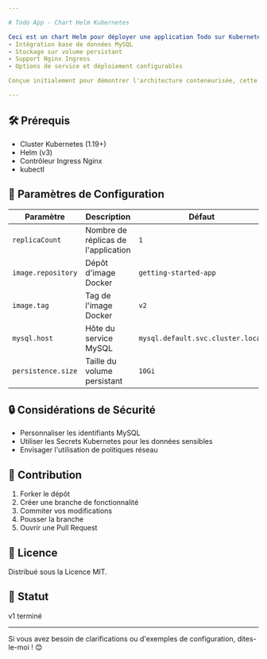 ```yaml
---

# Todo App - Chart Helm Kubernetes

Ceci est un chart Helm pour déployer une application Todo sur Kubernetes, avec: 
- Intégration base de données MySQL
- Stockage sur volume persistant
- Support Nginx Ingress
- Options de service et déploiement configurables

Conçue initialement pour démontrer l'architecture conteneurisée, cette chart facilite le déploiement pour illustrer les principes de configuration et de déploiement via Helm.

---
```


## 🛠 Prérequis

- Cluster Kubernetes (1.19+)
- Helm (v3)
- Contrôleur Ingress Nginx
- kubectl

## 🔧 Paramètres de Configuration

| Paramètre | Description | Défaut |
|-----------|-------------|---------|
| `replicaCount` | Nombre de réplicas de l'application | `1` |
| `image.repository` | Dépôt d'image Docker | `getting-started-app` |
| `image.tag` | Tag de l'image Docker | `v2` |
| `mysql.host` | Hôte du service MySQL | `mysql.default.svc.cluster.local` |
| `persistence.size` | Taille du volume persistant | `10Gi` |

## 🔒 Considérations de Sécurité

- Personnaliser les identifiants MySQL
- Utiliser les Secrets Kubernetes pour les données sensibles
- Envisager l'utilisation de politiques réseau

## 🤝 Contribution

1. Forker le dépôt
2. Créer une branche de fonctionnalité
3. Commiter vos modifications
4. Pousser la branche
5. Ouvrir une Pull Request

## 📄 Licence

Distribué sous la Licence MIT.

## 🚦 Statut

v1 terminé

---

Si vous avez besoin de clarifications ou d'exemples de configuration, dites-le-moi ! 😊
